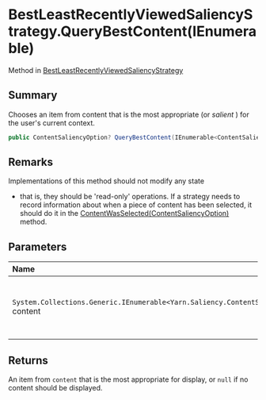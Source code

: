 # BestLeastRecentlyViewedSaliencyStrategy.QueryBestContent(IEnumerable<ContentSaliencyOption>)

Method in [BestLeastRecentlyViewedSaliencyStrategy](/docs/api/csharp/yarn.saliency.bestleastrecentlyviewedsaliencystrategy.md)

## Summary


Chooses an item from content that is the most appropriate (or
<i>salient</i> ) for the user's current context.


```csharp
public ContentSaliencyOption? QueryBestContent(IEnumerable<ContentSaliencyOption> content)
```

## Remarks

Implementations of this method should not modify any state
- that is, they should be 'read-only' operations. If a strategy
needs to record information about when a piece of content has been
selected, it should do it in the  [ContentWasSelected(ContentSaliencyOption)](yarn.saliency.icontentsaliencystrategy.contentwasselected.md) 
method.

## Parameters

|Name|Description|
|:---|:---|
|`System.Collections.Generic.IEnumerable<Yarn.Saliency.ContentSaliencyOption>` content|A collection of content items. This collection may be empty.|

## Returns

An item from  `content`  that is the most
appropriate for display, or  `null`  if no content
should be displayed.

